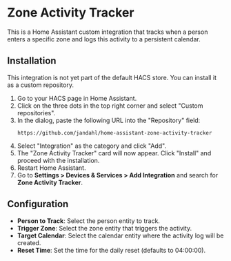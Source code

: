 # Zone Activity Tracker

This is a Home Assistant custom integration that tracks when a person enters a specific zone and logs this activity to a persistent calendar.

## Installation

This integration is not yet part of the default HACS store. You can install it as a custom repository.

1.  Go to your HACS page in Home Assistant.
2.  Click on the three dots in the top right corner and select "Custom repositories".
3.  In the dialog, paste the following URL into the "Repository" field:
    ```
    https://github.com/jandahl/home-assistant-zone-activity-tracker
    ```
4.  Select "Integration" as the category and click "Add".
5.  The "Zone Activity Tracker" card will now appear. Click "Install" and proceed with the installation.
6.  Restart Home Assistant.
7.  Go to **Settings > Devices & Services > Add Integration** and search for **Zone Activity Tracker**.

## Configuration

-   **Person to Track**: Select the person entity to track.
-   **Trigger Zone**: Select the zone entity that triggers the activity.
-   **Target Calendar**: Select the calendar entity where the activity log will be created.
-   **Reset Time**: Set the time for the daily reset (defaults to 04:00:00).
